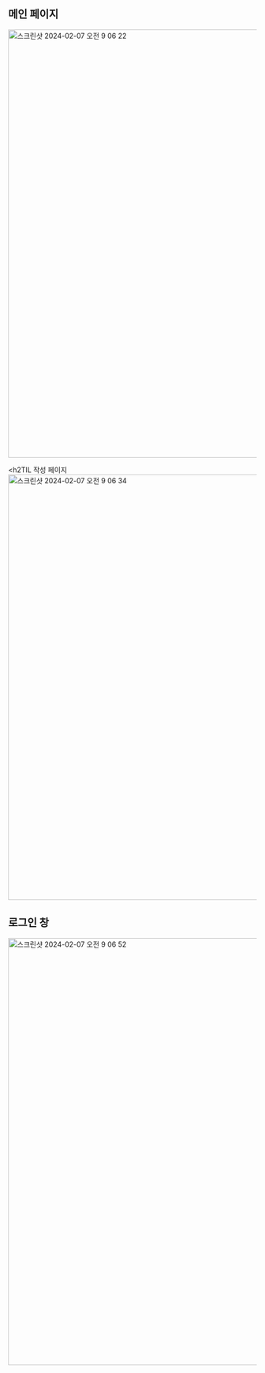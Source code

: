 <h2> 메인 페이지 </h2>
<img width="866" alt="스크린샷 2024-02-07 오전 9 06 22" src="https://github.com/UNSU-1014/assignment_3_tiltil/assets/70429147/c075366d-2672-4708-84b6-f14916da59c0">

<h2TIL 작성 페이지 </h2>
<img width="861" alt="스크린샷 2024-02-07 오전 9 06 34" src="https://github.com/UNSU-1014/assignment_3_tiltil/assets/70429147/87326fb8-9678-4a62-993b-3336e95c0877">


<h2>로그인 창</h2>
<img width="864" alt="스크린샷 2024-02-07 오전 9 06 52" src="https://github.com/UNSU-1014/assignment_3_tiltil/assets/70429147/595d0c05-c29f-4f33-897d-9796264fd0b5">

